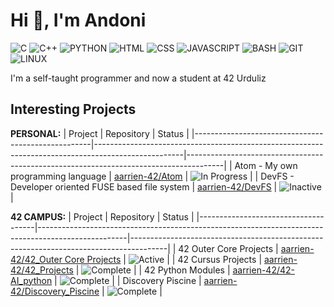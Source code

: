 # Hi 👋, I'm Andoni
![C](https://img.shields.io/badge/C-%23A8B9CC?style=for-the-badge&logo=c&logoColor=white)
![C++](https://img.shields.io/badge/C%2B%2B-%2300599C?style=for-the-badge&logo=c%2B%2B&logoColor=white)
![PYTHON](https://img.shields.io/badge/PYTHON-%233776AB?style=for-the-badge&logo=python&logoColor=white)
![HTML](https://img.shields.io/badge/HTML-%23E34F26?style=for-the-badge&logo=html5&logoColor=white)
![CSS](https://img.shields.io/badge/CSS-%231572B6?style=for-the-badge&logo=css3&logoColor=white)
![JAVASCRIPT](https://img.shields.io/badge/javascript-F7DF1E?style=for-the-badge&logo=javascript&logoColor=white)
![BASH](https://img.shields.io/badge/BASH-%234EAA25?style=for-the-badge&logo=gnubash&logoColor=white)
![GIT](https://img.shields.io/badge/GIT-%23F05032?style=for-the-badge&logo=git&logoColor=white)
![LINUX](https://img.shields.io/badge/LINUX-%23FCC624?style=for-the-badge&logo=linux&logoColor=white)

I'm a self-taught programmer and now a student at 42 Urduliz

## Interesting Projects
**PERSONAL:**
| Project                                            | Repository                                                                                         | Status                                                                                |
|----------------------------------------------------|----------------------------------------------------------------------------------------------------|---------------------------------------------------------------------------------------|
| Atom - My own programming language                 | [aarrien-42/Atom](https://github.com/aarrien-42/Atom)                                              | ![In Progress](https://img.shields.io/badge/In%20Progress-yellow?style=for-the-badge) |
| DevFS - Developer oriented FUSE based file system  | [aarrien-42/DevFS](https://github.com/aarrien-42/DevFS)                                            | ![Inactive](https://img.shields.io/badge/Inactive-lightgrey?style=for-the-badge)      |

**42 CAMPUS:**
| Project                             | Repository                                                                                         | Status                                                                                |
|-------------------------------------|----------------------------------------------------------------------------------------------------|---------------------------------------------------------------------------------------|
| 42 Outer Core Projects              | [aarrien-42/42_Outer Core Projects](https://github.com/aarrien-42/42_Outer_Core_Projects)          | ![Active](https://img.shields.io/badge/Active-brightgreen?style=for-the-badge)        |
| 42 Cursus Projects                  | [aarrien-42/42_Projects](https://github.com/aarrien-42/42_Projects)                                | ![Complete](https://img.shields.io/badge/Complete-blue?style=for-the-badge)           |
| 42 Python Modules                   | [aarrien-42/42-AI_python](https://github.com/aarrien-42/42-AI_python)                              | ![Complete](https://img.shields.io/badge/Complete-blue?style=for-the-badge)           |
| Discovery Piscine                   | [aarrien-42/Discovery_Piscine](https://github.com/aarrien-42/Discovery_Piscine)                    | ![Complete](https://img.shields.io/badge/Complete-blue?style=for-the-badge)           |

<!--
Possible Status Values:
- ![Active](https://img.shields.io/badge/Active-brightgreen?style=for-the-badge) |
- ![In Progress](https://img.shields.io/badge/In%20Progress-yellow?style=for-the-badge) |
- ![Complete](https://img.shields.io/badge/Complete-blue?style=for-the-badge)     |
- ![Inactive](https://img.shields.io/badge/Inactive-lightgrey?style=for-the-badge) |
-->

